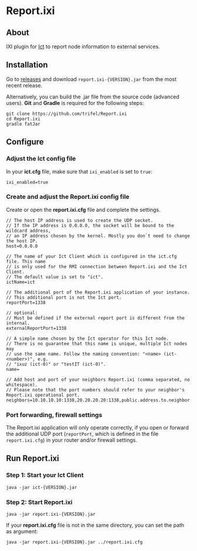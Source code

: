 # Report.ixi

## About

IXI plugin for [Ict](https://github.com/iotaledger/ict) to report node information to external services. 


## Installation

Go to [releases](https://github.com/trifel/Report.ixi/releases) and download `report.ixi-{VERSION}.jar` from the most recent release. 

Alternatively, you can build the .jar file from the source code (advanced users). **Git** and **Gradle** is required for the following steps:
```shell
git clone https://github.com/trifel/Report.ixi
cd Report.ixi
gradle fatJar
```

## Configure

### Adjust the Ict config file

In your **ict.cfg** file, make sure that `ixi_enabled` is set to `true`:

```
ixi_enabled=true
```

### Create and adjust the Report.ixi config file

Create or open the **report.ixi.cfg** file and complete the settings.

```
// The host IP address is used to create the UDP socket. 
// If the IP address is 0.0.0.0, the socket will be bound to the wildcard address, 
// an IP address chosen by the kernel. Mostly you don`t need to change the host IP.
host=0.0.0.0

// The name of your Ict Client which is configured in the ict.cfg file. This name
// is only used for the RMI connection between Report.ixi and the Ict Client.
// The default value is set to "ict".
ictName=ict

// The additional port of the Report.ixi application of your instance. 
// This additional port is not the Ict port.
reportPort=1338

// optional: 
// Must be defined if the external report port is different from the internal.
externalReportPort=1338

// A simple name chosen by the Ict operator for this Ict node.
// There is no guarantee that this name is unique, multiple Ict nodes may
// use the same name. Follow the naming convention: "<name> (ict-<number>)", e.g. 
// "ixuz (ict-0)" or "testIT (ict-0)".
name=

// Add host and port of your neighbors Report.ixi (comma separated, no whitespace).
// Please note that the port numbers should refer to your neighbor's Report.ixi operational port.
neighbors=10.10.10.10:1338,20.20.20.20:1338,public.address.to.neighbor:1338
```

### Port forwarding, firewall settings

The Report.ixi application will only operate correctly, if you open or forward the additional UDP port (`reportPort`, which is defined in the file `report.ixi.cfg`) in your router and/or firewall settings.

## Run Report.ixi

### Step 1: Start your Ict Client

```shell
java -jar ict-{VERSION}.jar
```

### Step 2: Start Report.ixi

```shell
java -jar report.ixi-{VERSION}.jar
```
If your **report.ixi.cfg** file is not in the same directory, you can set the path as argument:
```shell
java -jar report.ixi-{VERSION}.jar ../report.ixi.cfg
```
